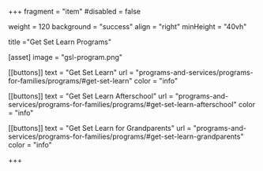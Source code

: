 +++
fragment = "item"
#disabled = false

weight = 120
background = "success"
align = "right"
minHeight = "40vh"

title ="Get Set Learn Programs"

[asset]
  image = "gsl-program.png"
  
[[buttons]]
  text = "Get Set Learn"
  url = "programs-and-services/programs-for-families/programs/#get-set-learn"
  color = "info"
  
[[buttons]]
  text = "Get Set Learn Afterschool"
  url = "programs-and-services/programs-for-families/programs/#get-set-learn-afterschool"
  color = "info"
  
[[buttons]]
  text = "Get Set Learn for Grandparents"
  url = "programs-and-services/programs-for-families/programs/#get-set-learn-grandparents"
  color = "info"
  

+++


  



